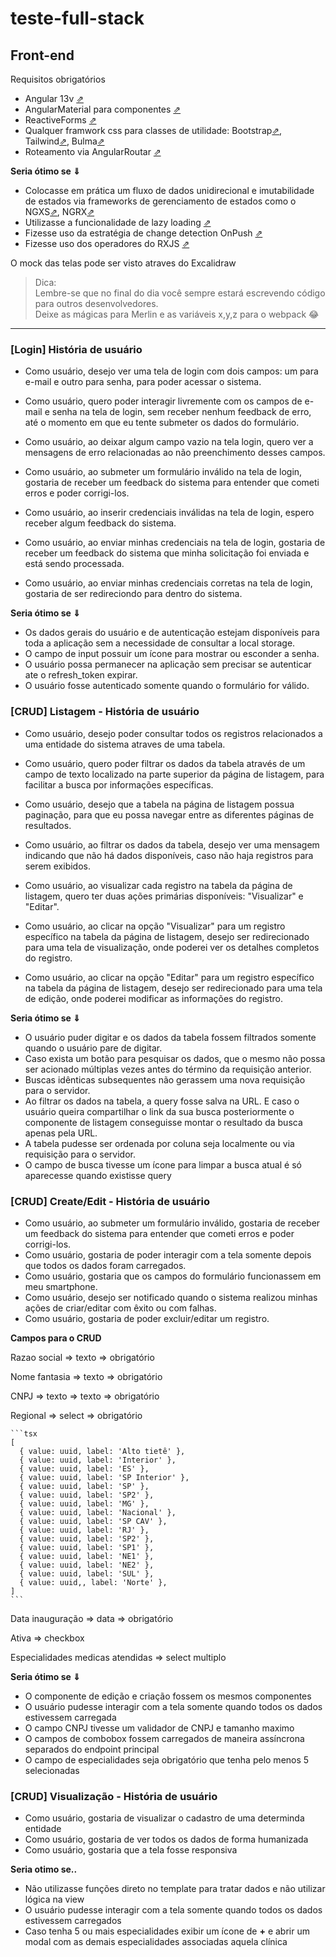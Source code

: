 # teste-full-stack

## Front-end

Requisitos obrigatórios
- Angular 13v [⇗](https://angular.io/docs)
- AngularMaterial para componentes [⇗](https://material.angular.io/)
- ReactiveForms [⇗](https://angular.io/guide/reactive-forms) 
- Qualquer framwork css para classes de utilidade: Bootstrap[⇗](https://getbootstrap.com/docs/5.2/utilities/api/), Tailwind[⇗](https://tailwindcss.com/), Bulma[⇗](https://bulma.io/) 
- Roteamento via AngularRoutar [⇗](https://angular.io/guide/routing-overview)


**Seria ótimo se ⇓**
- Colocasse em prática um fluxo de dados unidirecional e imutabilidade de estados via frameworks de gerenciamento de estados como o NGXS[⇗](https://www.ngxs.io/), NGRX[⇗](https://ngrx.io/)
- Utilizasse a funcionalidade de lazy loading [⇗](https://angular.io/guide/lazy-loading-ngmodules)
- Fizesse uso da estratégia de change detection OnPush [⇗](https://angular.io/guide/change-detection-skipping-subtrees#skipping-component-subtrees)
- Fizesse uso dos operadores do RXJS [⇗](https://rxjs.dev/api)

O mock das telas pode ser visto atraves do Excalidraw

> Dica:<br /> 
> Lembre-se que no final do dia você sempre estará escrevendo código para outros desenvolvedores.<br />
> Deixe as mágicas para Merlin e as variáveis x,y,z para o webpack 😂

---

### [Login] História de usuário

- Como usuário, desejo ver uma tela de login com dois campos: um para e-mail e outro para senha, para poder acessar o sistema.

- Como usuário, quero poder interagir livremente com os campos de e-mail e senha na tela de login, sem receber nenhum feedback de erro, até o momento em que eu tente submeter os dados do formulário.

- Como usuário, ao deixar algum campo vazio na tela login, quero ver a mensagens de erro relacionadas ao não preenchimento desses campos.

- Como usuário, ao submeter um formulário inválido na tela de login, gostaria de receber um feedback do sistema  para entender que cometi erros e poder corrigi-los.

- Como usuário, ao inserir credenciais inválidas na tela de login, espero receber algum feedback do sistema.

- Como usuário, ao enviar minhas credenciais na tela de login, gostaria de receber um feedback do sistema que minha solicitação foi enviada e está sendo processada.

- Como usuário, ao enviar minhas credenciais corretas na tela de login, gostaria de ser redireciondo para dentro do sistema.

**Seria ótimo se ⇓**

- Os dados gerais do usuário e de autenticação estejam disponíveis para toda a aplicação sem a necessidade de consultar a local storage.
- O campo de input possuir um ícone para mostrar ou esconder a senha.
- O usuário possa permanecer na aplicação sem precisar se autenticar ate o refresh_token expirar.
- O usuário fosse autenticado somente quando o formulário for válido.

### [CRUD] Listagem - História de usuário

- Como usuário, desejo poder consultar todos os registros relacionados a uma entidade do sistema atraves de uma tabela.

- Como usuário, quero poder filtrar os dados da tabela através de um campo de texto localizado na parte superior da página de listagem, para facilitar a busca por informações específicas.

- Como usuário, desejo que a tabela na página de listagem possua paginação, para que eu possa navegar entre as diferentes páginas de resultados.

- Como usuário, ao filtrar os dados da tabela, desejo ver uma mensagem indicando que não há dados disponíveis, caso não haja registros para serem exibidos.

- Como usuário, ao visualizar cada registro na tabela da página de listagem, quero ter duas ações primárias disponíveis: "Visualizar" e "Editar".

- Como usuário, ao clicar na opção "Visualizar" para um registro específico na tabela da página de listagem, desejo ser redirecionado para uma tela de visualização, onde poderei ver os detalhes completos do registro.

- Como usuário, ao clicar na opção "Editar" para um registro específico na tabela da página de listagem, desejo ser redirecionado para uma tela de edição, onde poderei modificar as informações do registro.

**Seria ótimo se ⇓**

- O usuário puder digitar e os dados da tabela fossem filtrados somente quando o usuário pare de digitar.
- Caso exista um botão para pesquisar os dados, que o mesmo não possa ser acionado múltiplas vezes antes do término da requisição anterior.
- Buscas idênticas subsequentes não gerassem uma nova requisição para o servidor.
- Ao filtrar os dados na tabela, a query fosse salva na URL. E caso o usuário queira compartilhar o link da sua busca posteriormente o componente de listagem conseguisse montar o resultado da busca apenas pela URL.
- A tabela pudesse ser ordenada por coluna seja localmente ou via requisição para o servidor.
- O campo de busca tivesse um ícone para limpar a busca atual é só aparecesse quando existisse query

### [CRUD] Create/Edit - História de usuário

- Como usuário, ao submeter um formulário inválido, gostaria de receber um feedback do sistema para entender que cometi erros e poder corrigi-los.
- Como usuário, gostaria de poder interagir com a tela somente depois que todos os dados foram carregados.
- Como usuário, gostaria que os campos do formulário funcionassem em meu smartphone.
- Como usuário, desejo ser notificado quando o sistema realizou minhas ações de criar/editar com êxito ou com falhas.
- Como usuário, gostaria de poder excluir/editar um registro.

**Campos para o CRUD**

Razao social ⇒ texto ⇒ obrigatório 

Nome fantasia ⇒ texto ⇒ obrigatório  

CNPJ ⇒ texto ⇒ texto ⇒ obrigatório 

Regional ⇒ select ⇒ obrigatório 
    
    ```tsx
    [
      { value: uuid, label: 'Alto tietê' },
      { value: uuid, label: 'Interior' },
      { value: uuid, label: 'ES' },
      { value: uuid, label: 'SP Interior' },
      { value: uuid, label: 'SP' },
      { value: uuid, label: 'SP2' },
      { value: uuid, label: 'MG' },
      { value: uuid, label: 'Nacional' },
      { value: uuid, label: 'SP CAV' },
      { value: uuid, label: 'RJ' },
      { value: uuid, label: 'SP2' },
      { value: uuid, label: 'SP1' },
      { value: uuid, label: 'NE1' },
      { value: uuid, label: 'NE2' },
      { value: uuid, label: 'SUL' },
      { value: uuid,, label: 'Norte' },
    ]
    ```
    

Data inauguração ⇒ data  ⇒ obrigatório 

Ativa ⇒ checkbox 

Especialidades medicas atendidas ⇒ select multiplo 

**Seria ótimo se ⇓**
- O componente de edição e criação fossem os mesmos componentes
- O usuário pudesse interagir com a tela somente quando todos os dados estivessem carregada
- O campo CNPJ tivesse um validador de CNPJ e tamanho maximo
- O campos de combobox fossem carregados de maneira assíncrona separados do endpoint principal
- O campo de especialidades seja obrigatório que tenha pelo menos 5 selecionadas

### [CRUD] Visualização - História de usuário

- Como usuário, gostaria de visualizar o cadastro de uma determinda entidade
- Como usuário, gostaria de ver todos os dados de forma humanizada
- Como usuário, gostaria que a tela fosse responsiva

**Seria otimo se..**

- Não utilizasse funções direto no template para tratar dados e não utilizar lógica na view
- O usuário pudesse interagir com a tela somente quando todos os dados estivessem carregados
- Caso tenha 5 ou mais especialidades exibir um ícone de **+** e abrir um modal com as demais especialidades associadas aquela clínica


